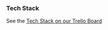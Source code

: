 ### Tech Stack
See the [Tech Stack on our Trello Board](https://trello.com/b/IGRXc88M/technology-stack-beta)